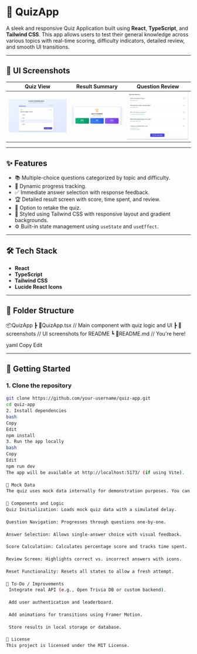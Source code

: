 # 🧠 QuizApp

A sleek and responsive Quiz Application built using **React**, **TypeScript**, and **Tailwind CSS**. This app allows users to test their general knowledge across various topics with real-time scoring, difficulty indicators, detailed review, and smooth UI transitions.

---

## 📸 UI Screenshots

| Quiz View | Result Summary | Question Review |
|-----------|----------------|-----------------|
| ![Quiz View](./src/assets/quiz-view.png) | ![Result Summary](./src//assets/result-summary.png) | ![Review](./src/assets/question-review.png) |


---

## ✨ Features

- 📚 Multiple-choice questions categorized by topic and difficulty.
- 🚥 Dynamic progress tracking.
- ✅ Immediate answer selection with response feedback.
- 🏆 Detailed result screen with score, time spent, and review.
- 🔁 Option to retake the quiz.
- 🎨 Styled using Tailwind CSS with responsive layout and gradient backgrounds.
- ⚙️ Built-in state management using `useState` and `useEffect`.

---

## 🛠️ Tech Stack

- **React**
- **TypeScript**
- **Tailwind CSS**
- **Lucide React Icons**

---

## 📂 Folder Structure

📦QuizApp
┣ 📜QuizApp.tsx // Main component with quiz logic and UI
┣ 📁screenshots // UI screenshots for README
┗ 📜README.md // You're here!

yaml
Copy
Edit

---

## 🚀 Getting Started

### 1. Clone the repository

```bash
git clone https://github.com/your-username/quiz-app.git
cd quiz-app
2. Install dependencies
bash
Copy
Edit
npm install
3. Run the app locally
bash
Copy
Edit
npm run dev
The app will be available at http://localhost:5173/ (if using Vite).

🧪 Mock Data
The quiz uses mock data internally for demonstration purposes. You can replace mockQuizData with an API call or dynamic content source.

🧩 Components and Logic
Quiz Initialization: Loads mock quiz data with a simulated delay.

Question Navigation: Progresses through questions one-by-one.

Answer Selection: Allows single-answer choice with visual feedback.

Score Calculation: Calculates percentage score and tracks time spent.

Review Screen: Highlights correct vs. incorrect answers with icons.

Reset Functionality: Resets all states to allow a fresh attempt.

📌 To-Do / Improvements
 Integrate real API (e.g., Open Trivia DB or custom backend).

 Add user authentication and leaderboard.

 Add animations for transitions using Framer Motion.

 Store results in local storage or database.

📄 License
This project is licensed under the MIT License.